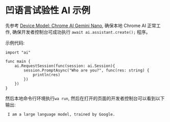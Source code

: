 # 凹语言试验性 AI 示例

先参考 [Device Model: Chrome AI Gemini Nano](https://chrome-ai.edgeone.app/), 确保本地 Chrome AI 正常工作, 确保开发者控制台可成功执行 `await ai.assistant.create();` 程序。

示例代码:

```wa
import "ai"

func main {
	ai.RequestSession(func(session: ai.Session){
		session.PromptAsync("Who are you?", func(res: string) {
			println(res)
		})
	})
}
```

然后本地命令行环境执行`wa run`, 然后在打开的页面的开发者控制台可以看到以下输出:

```
 I am a large language model, trained by Google.
```


<!--
- https://github.com/lightning-joyce/chromeai

BUGS:

- [The model took too long too many times for this version.](https://issues.chromium.org/issues/356649889)
-->

